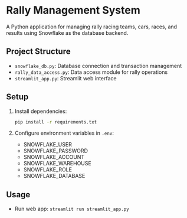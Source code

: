 # Rally Management System

A Python application for managing rally racing teams, cars, races, and results using Snowflake as the database backend.

## Project Structure

- `snowflake_db.py`: Database connection and transaction management
- `rally_data_access.py`: Data access module for rally operations
- `streamlit_app.py`: Streamlit web interface

## Setup

1. Install dependencies:
   ```bash
   pip install -r requirements.txt
   ```

2. Configure environment variables in `.env`:
   - SNOWFLAKE_USER
   - SNOWFLAKE_PASSWORD
   - SNOWFLAKE_ACCOUNT
   - SNOWFLAKE_WAREHOUSE
   - SNOWFLAKE_ROLE
   - SNOWFLAKE_DATABASE

## Usage
- Run web app: `streamlit run streamlit_app.py`
